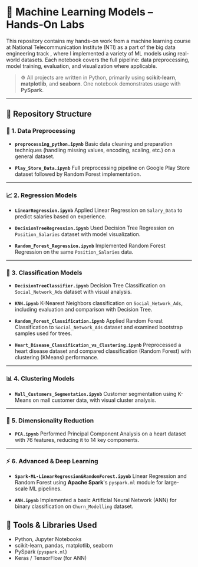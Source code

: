# 🧠 Machine Learning Models – Hands-On Labs

This repository contains my hands-on work from a machine learning course at National Telecommunication Institute (NTI) as a part of the big data engineering track , where I implemented a variety of ML models using real-world datasets. Each notebook covers the full pipeline: data preprocessing, model training, evaluation, and visualization where applicable.

> ⚙️ All projects are written in Python, primarily using **scikit-learn**, **matplotlib**, and **seaborn**. One notebook demonstrates usage with **PySpark**.

---

## 📁 Repository Structure

### 🔧 1. Data Preprocessing

* **`preprocessing_python.ipynb`**
  Basic data cleaning and preparation techniques (handling missing values, encoding, scaling, etc.) on a general dataset.

* **`Play_Store_Data.ipynb`**
  Full preprocessing pipeline on Google Play Store dataset followed by Random Forest implementation.

---

### 📈 2. Regression Models

* **`LinearRegression.ipynb`**
  Applied Linear Regression on `Salary_Data` to predict salaries based on experience.

* **`DecisionTreeRegression.ipynb`**
  Used Decision Tree Regression on `Position_Salaries` dataset with model visualization.

* **`Random_Forest_Regression.ipynb`**
  Implemented Random Forest Regression on the same `Position_Salaries` data.

---

### 🧪 3. Classification Models

* **`DecisionTreeClassifier.ipynb`**
  Decision Tree Classification on `Social_Network_Ads` dataset with visual analysis.

* **`KNN.ipynb`**
  K-Nearest Neighbors classification on `Social_Network_Ads`, including evaluation and comparison with Decision Tree.

* **`Random_Forest_Classification.ipynb`**
  Applied Random Forest Classification to `Social_Network_Ads` dataset and examined bootstrap samples used for trees.

* **`Heart_Disease_Classification_vs_Clustering.ipynb`**
  Preprocessed a heart disease dataset and compared classification (Random Forest) with clustering (KMeans) performance.

---

### 📊 4. Clustering Models

* **`Mall_Customers_Segmentation.ipynb`**
  Customer segmentation using K-Means on mall customer data, with visual cluster analysis.

---

### 🧬 5. Dimensionality Reduction

* **`PCA.ipynb`**
  Performed Principal Component Analysis on a heart dataset with 76 features, reducing it to 14 key components.

---

### ⚡ 6. Advanced & Deep Learning

* **`Spark-ML-LinearRegression&RandomForest.ipynb`**
  Linear Regression and Random Forest using **Apache Spark**'s `pyspark.ml` module for large-scale ML pipelines.

* **`ANN.ipynb`**
  Implemented a basic Artificial Neural Network (ANN) for binary classification on `Churn_Modelling` dataset.


## 🧰 Tools & Libraries Used

* Python, Jupyter Notebooks
* scikit-learn, pandas, matplotlib, seaborn
* PySpark (`pyspark.ml`)
* Keras / TensorFlow (for ANN)
